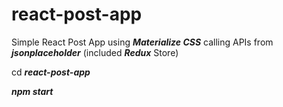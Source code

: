 # react-post-app
Simple React Post App using ***Materialize CSS*** calling APIs from ***jsonplaceholder*** (included ***Redux*** Store)

cd ***react-post-app***

***npm start***
